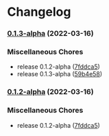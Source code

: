 # Changelog

### [0.1.3-alpha](https://github.com/instill-ai/protogen-python/compare/v0.1.2-alpha...v0.1.3-alpha) (2022-03-16)


### Miscellaneous Chores

* release 0.1.2-alpha ([7fddca5](https://github.com/instill-ai/protogen-python/commit/7fddca54466f9f58648af6d28c90b55acaefc7ed))
* release 0.1.3-alpha ([59b4e58](https://github.com/instill-ai/protogen-python/commit/59b4e58ceefb680b16f5de04c44dedf0f358258c))

### [0.1.2-alpha](https://github.com/instill-ai/protogen-python/compare/v0.1.2-alpha...v0.1.2-alpha) (2022-03-16)


### Miscellaneous Chores

* release 0.1.2-alpha ([7fddca5](https://github.com/instill-ai/protogen-python/commit/7fddca54466f9f58648af6d28c90b55acaefc7ed))

